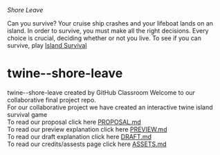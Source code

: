 _Shore Leave_

Can you survive? Your cruise ship crashes and your lifeboat lands on an island. In order to survive, you must make all the right decisions. Every choice is crucial, deciding whether or not you live. To see if you can survive, play [Island Survival]( https://pitt-cdm.github.io/twine--shore-leave/)  

# twine--shore-leave
twine--shore-leave created by GitHub Classroom
Welcome to our collaborative final project repo.  
For our collaborative project we have created an interactive twine island survival game  
To read our proposal click here [PROPOSAL.md](https://github.com/pitt-cdm/twine--shore-leave/blob/master/PROPOSAL.md)  
To read our preview explanation click here [PREVIEW.md](https://github.com/pitt-cdm/twine--shore-leave/blob/master/PREVIEW.md)  
To read our draft explanation click here [DRAFT.md](https://github.com/pitt-cdm/twine--shore-leave/blob/master/DRAFT.md)  
To read our credits/assests page click here [ASSETS.md](https://github.com/pitt-cdm/twine--shore-leave/blob/master/ASSETS.md)  
